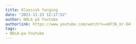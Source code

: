 ```yaml
---
title: Klassisk farging
date: "2021-11-23 12:17:52"
author: NDLA på Youtube
authorlink: https://www.youtube.com/watch?v=u0736_br-D4
tags:
- NDLA-pa-Youtube
---
```

